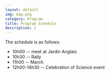 ```yaml
---
layout: default
img: map.png
category: Program
title: Program Schedule
description: |
---
```

  The schedule is as follows:

<ul>
  <li> 10h00 -- meet at Jardin Anglais</li>
  <li> 10h30 -- Rally</li>
  <li> 11h00 -- March</li>
  <li> 12h00-14h30 -- Celebration of Science event</li>
</ul>

